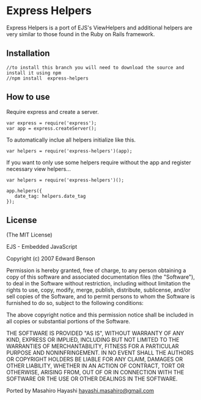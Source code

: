 # Express Helpers

Express Helpers is a port of EJS's ViewHelpers and additional helpers are very similar to those found in the Ruby on Rails framework.

## Installation

    //to install this branch you will need to download the source and install it using npm
    //npm install  express-helpers
    
## How to use

Require express and create a server.

    var express = require('express');
	var app = express.createServer();

To automatically inclue all helpers initialize like this. 

	var helpers = require('express-helpers')(app);
	
If you want to only use some helpers require without the app and register necessary view helpers...

    var helpers = require('express-helpers')();

    app.helpers({
       date_tag: helpers.date_tag
    });

			
## License

(The MIT License)

EJS - Embedded JavaScript

Copyright (c) 2007 Edward Benson 

Permission is hereby granted, free of charge, to any person obtaining a copy
of this software and associated documentation files (the "Software"), to deal
in the Software without restriction, including without limitation the rights
to use, copy, modify, merge, publish, distribute, sublicense, and/or sell
copies of the Software, and to permit persons to whom the Software is
furnished to do so, subject to the following conditions:

The above copyright notice and this permission notice shall be included in
all copies or substantial portions of the Software.

THE SOFTWARE IS PROVIDED "AS IS", WITHOUT WARRANTY OF ANY KIND, EXPRESS OR
IMPLIED, INCLUDING BUT NOT LIMITED TO THE WARRANTIES OF MERCHANTABILITY,
FITNESS FOR A PARTICULAR PURPOSE AND NONINFRINGEMENT. IN NO EVENT SHALL THE
AUTHORS OR COPYRIGHT HOLDERS BE LIABLE FOR ANY CLAIM, DAMAGES OR OTHER
LIABILITY, WHETHER IN AN ACTION OF CONTRACT, TORT OR OTHERWISE, ARISING FROM,
OUT OF OR IN CONNECTION WITH THE SOFTWARE OR THE USE OR OTHER DEALINGS IN
THE SOFTWARE.


Ported by Masahiro Hayashi <hayashi.masahiro@gmail.com>

